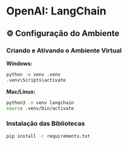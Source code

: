 # OpenAI: LangChain

## ⚙️ Configuração do Ambiente

### Criando e Ativando o Ambiente Virtual

**Windows:**
```bash
python -m venv .venv
.venv\Scripts\activate
```

**Mac/Linux:**
```bash
python3 -m venv langchain
source .venv/bin/activate
```

### Instalação das Bibliotecas

```bash
pip install -r requirements.txt
```
